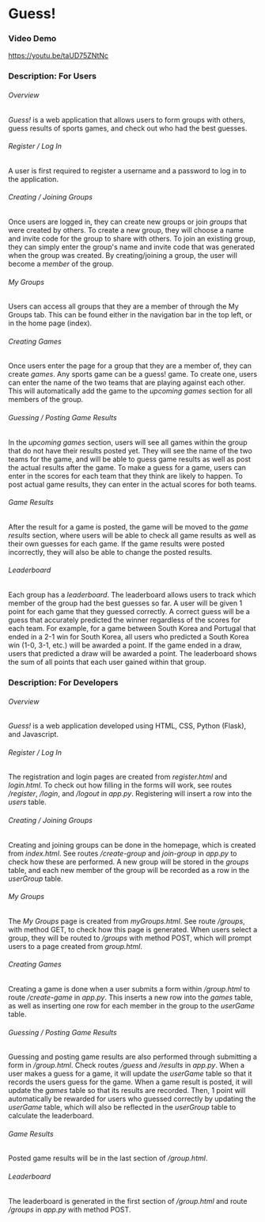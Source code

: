 # Guess!

### Video Demo
https://youtu.be/taUD75ZNtNc

### Description: For Users

###### Overview
*Guess!* is a web application that allows users to form groups with others, guess results of sports games, and check out who had the best guesses. 

###### Register / Log In
A user is first required to register a username and a password to log in to the application. 

###### Creating / Joining Groups
Once users are logged in, they can create new groups or join *groups* that were created by others. To create a new group, they will choose a name and invite code for the group to share with others. To join an existing group, they can simply enter the group's name and invite code that was generated when the group was created. By creating/joining a group, the user will become a *member* of the group. 

###### My Groups
Users can access all groups that they are a member of through the My Groups tab. This can be found either in the navigation bar in the top left, or in the home page (index). 

###### Creating Games
Once users enter the page for a group that they are a member of, they can create *games*. Any sports game can be a guess! game. To create one, users can enter the name of the two teams that are playing against each other. This will automatically add the game to the *upcoming games* section for all members of the group.  

###### Guessing / Posting Game Results
In the *upcoming games* section, users will see all games within the group that do not have their results posted yet. They will see the name of the two teams for the game, and will be able to guess game results as well as post the actual results after the game. To make a guess for a game, users can enter in the scores for each team that they think are likely to happen. To post actual game results, they can enter in the actual scores for both teams. 

###### Game Results
After the result for a game is posted, the game will be moved to the *game results* section, where users will be able to check all game results as well as their own guesses for each game. If the game results were posted incorrectly, they will also be able to change the posted results. 

###### Leaderboard
Each group has a *leaderboard*. The leaderboard allows users to track which member of the group had the best guesses so far. A user will be given 1 point for each game that they guessed correctly. A correct guess will be a guess that accurately predicted the winner regardless of the scores for each team. For example, for a game between South Korea and Portugal that ended in a 2-1 win for South Korea, all users who predicted a South Korea win (1-0, 3-1, etc.) will be awarded a point. If the game ended in a draw, users that predicted a draw will be awarded a point. The leaderboard shows the sum of all points that each user gained within that group. 


### Description: For Developers
###### Overview
*Guess!* is a web application developed using HTML, CSS, Python (Flask), and Javascript. 

###### Register / Log In
The registration and login pages are created from *register.html* and *login.html*. To check out how filling in the forms will work, see routes */register*, */login*, and */logout* in *app.py*. Registering will insert a row into the *users* table. 

###### Creating / Joining Groups
Creating and joining groups can be done in the homepage, which is created from *index.html*. See routes */create-group* and *join-group* in *app.py* to check how these are performed. A new group will be stored in the *groups* table, and each new member of the group will be recorded as a row in the *userGroup* table.

###### My Groups
The *My Groups* page is created from *myGroups.html*. See route */groups*, with method GET, to check how this page is generated. When users select a group, they will be routed to */groups* with method POST, which will prompt users to a page created from *group.html*.

###### Creating Games
Creating a game is done when a user submits a form within */group.html* to route */create-game* in *app.py*. This inserts a new row into the *games* table, as well as inserting one row for each member in the group to the *userGame* table.

###### Guessing / Posting Game Results
Guessing and posting game results are also performed through submitting a form in */group.html*. Check routes */guess* and */results* in *app.py*. When a user makes a guess for a game, it will update the *userGame* table so that it records the users guess for the game. When a game result is posted, it will update the *games* table so that its results are recorded. Then, 1 point will automatically be rewarded for users who guessed correctly by updating the *userGame* table, which will also be reflected in the *userGroup* table to calculate the leaderboard. 

###### Game Results
Posted game results will be in the last section of */group.html*. 

###### Leaderboard
The leaderboard is generated in the first section of */group.html* and route */groups* in *app.py* with method POST. 